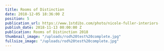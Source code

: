 ```yaml
---
title: Rooms of Distinction
date: 2018-12-05 18:36:00 Z
position: 5
publication_url: https://www.1stdibs.com/photo/nicole-fuller-interiors-transitional-living-room/3441012/
publish_date: 2018-11-13 00:00:00 Z
publication: Rooms of Distinction 2018
thumbnail_image: "/uploads/rod%20test%20complete.jpg"
fullsize_image: "/uploads/rod%20test%20complete.jpg"
---
```



